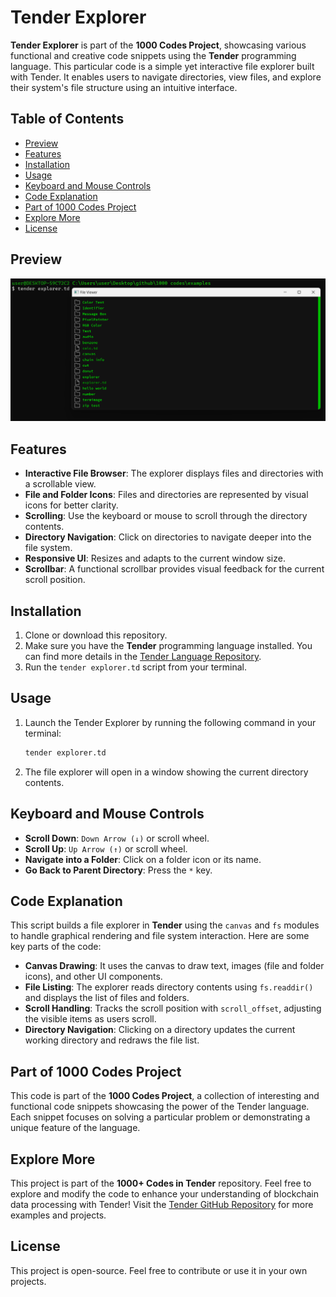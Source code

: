 # Tender Explorer

**Tender Explorer** is part of the **1000 Codes Project**, showcasing various functional and creative code snippets using the **Tender** programming language. This particular code is a simple yet interactive file explorer built with Tender. It enables users to navigate directories, view files, and explore their system's file structure using an intuitive interface.

## Table of Contents

- [Preview](#Preview)
- [Features](#features)
- [Installation](#installation)
- [Usage](#usage)
- [Keyboard and Mouse Controls](#keyboard-and-mouse-controls)
- [Code Explanation](#code-explanation)
- [Part of 1000 Codes Project](#part-of-1000-codes-project)
- [Explore More](#explore-more)
- [License](#license)

## Preview

![preview](./res/preview.png)

## Features

- **Interactive File Browser**: The explorer displays files and directories with a scrollable view.
- **File and Folder Icons**: Files and directories are represented by visual icons for better clarity.
- **Scrolling**: Use the keyboard or mouse to scroll through the directory contents.
- **Directory Navigation**: Click on directories to navigate deeper into the file system.
- **Responsive UI**: Resizes and adapts to the current window size.
- **Scrollbar**: A functional scrollbar provides visual feedback for the current scroll position.

## Installation

1. Clone or download this repository.
2. Make sure you have the **Tender** programming language installed. You can find more details in the [Tender Language Repository](https://github.com/2dprototype/tender).
3. Run the `tender explorer.td` script from your terminal.

## Usage

1. Launch the Tender Explorer by running the following command in your terminal:

   ```bash
   tender explorer.td
   ```

2. The file explorer will open in a window showing the current directory contents.

## Keyboard and Mouse Controls

- **Scroll Down**: `Down Arrow (↓)` or scroll wheel.
- **Scroll Up**: `Up Arrow (↑)` or scroll wheel.
- **Navigate into a Folder**: Click on a folder icon or its name.
- **Go Back to Parent Directory**: Press the `*` key.

## Code Explanation

This script builds a file explorer in **Tender** using the `canvas` and `fs` modules to handle graphical rendering and file system interaction. Here are some key parts of the code:

- **Canvas Drawing**: It uses the canvas to draw text, images (file and folder icons), and other UI components.
- **File Listing**: The explorer reads directory contents using `fs.readdir()` and displays the list of files and folders.
- **Scroll Handling**: Tracks the scroll position with `scroll_offset`, adjusting the visible items as users scroll.
- **Directory Navigation**: Clicking on a directory updates the current working directory and redraws the file list.

## Part of 1000 Codes Project

This code is part of the **1000 Codes Project**, a collection of interesting and functional code snippets showcasing the power of the Tender language. Each snippet focuses on solving a particular problem or demonstrating a unique feature of the language.

## Explore More

This project is part of the **1000+ Codes in Tender** repository. Feel free to explore and modify the code to enhance your understanding of blockchain data processing with Tender! Visit the [Tender GitHub Repository](https://github.com/2dprototype/tender) for more examples and projects.

## License

This project is open-source. Feel free to contribute or use it in your own projects. 
